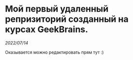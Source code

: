 # Мой первый удаленный репризиторий созданный на курсах GeekBrains.
*2022/07/14*

Оказывается можно редактировать прям тут :)
